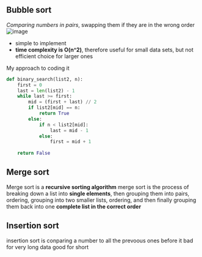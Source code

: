 ## Bubble sort
*Comparing numbers in pairs*, swapping them if they are in the wrong order
![image](https://github.com/Swiftal13/The-Self-taught-Computer-Scientist/assets/76588047/0177c791-af05-45d6-989e-738c8249dd48)
- simple to implement
- **time complexity is O(n^2)**, therefore useful for small data sets, but not efficient choice for larger ones

My approach to coding it
```py
def binary_search(list2, n):
    first = 0
    last = len(list2) - 1
    while last >= first:
        mid = (first + last) // 2
        if list2[mid] == n:
            return True
        else:
            if n < list2[mid]:
                last = mid - 1
            else:
                first = mid + 1
                
    return False
```



## Merge sort
Merge sort is a **recursive sorting algorithm**
merge sort is the process of breaking down a list into **single elements**, 
then grouping them into pairs, ordering, grouping into two smaller lists, ordering, 
and then finally grouping them back into one **complete list in the correct order**
## Insertion sort
insertion sort is conparing a number to all the prevoous ones before it 
bad for very long data good for short
